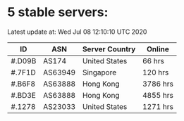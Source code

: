 # 5 stable servers:

Latest update at: Wed Jul 08 12:10:10 UTC 2020

| ID | ASN | Server Country | Online |
| -- | --- | -------------- | ------ |
| #.D09B | AS174 | United States | 66 hrs |
| #.7F1D | AS63949 | Singapore | 120 hrs |
| #.B6F8 | AS63888 | Hong Kong | 3786 hrs |
| #.BD3E | AS63888 | Hong Kong | 4855 hrs |
| #.1278 | AS23033 | United States | 1271 hrs |

